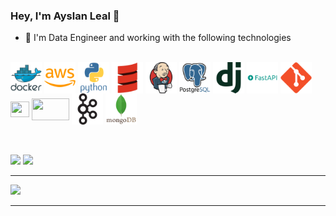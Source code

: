 ### Hey, I'm Ayslan Leal 👋

- 🔭 I'm Data Engineer and working with the following technologies

 <div style="display: inline_block"><br>

   <img align="center" height="50" width="50" src="https://github.com/devicons/devicon/blob/v2.14.0/icons/docker/docker-original-wordmark.svg" />
   <img align="center" height="50" width="50" src="https://github.com/devicons/devicon/blob/v2.14.0/icons/amazonwebservices/amazonwebservices-plain-wordmark.svg" />
   <img align="center" height="50" width="50" src="https://github.com/devicons/devicon/blob/v2.14.0/icons/python/python-original-wordmark.svg" />
   <img align="center" height="50" width="50" src="https://github.com/devicons/devicon/blob/v2.14.0/icons/scala/scala-original.svg" />
   <img align="center" height="50" width="50" src="https://github.com/devicons/devicon/blob/v2.14.0/icons/jenkins/jenkins-original.svg" />
   <img align="center" height="50" width="50" src="https://github.com/devicons/devicon/blob/v2.14.0/icons/postgresql/postgresql-original-wordmark.svg" />
   <img align="center" height="50" width="50" src="https://github.com/devicons/devicon/blob/v2.14.0/icons/django/django-plain.svg" />
   <img align="center" height="50" width="50" src="https://github.com/devicons/devicon/blob/master/icons/fastapi/fastapi-original-wordmark.svg" />
   <img align="center" height="50" width="50" src="https://github.com/devicons/devicon/blob/master/icons/git/git-original.svg" />
   <img align="center" height="25" width="30" src="https://airflow.apache.org/docs/apache-airflow/1.10.15/_images/pin_large.png" />
   <img align="center" height="35" width="60" src="https://upload.wikimedia.org/wikipedia/commons/thumb/f/f3/Apache_Spark_logo.svg/1200px-Apache_Spark_logo.svg.png" />
   <img align="center" height="50" width="50" src="https://github.com/devicons/devicon/blob/master/icons/apachekafka/apachekafka-original.svg" />
   <img align="center" height="50" width="50" src="https://github.com/devicons/devicon/blob/master/icons/mongodb/mongodb-original-wordmark.svg" />


   
</div>
 <br>
 <br>
 <p>
  <img src="http://views.whatilearened.today/views/github/ayslanleal/views.svg"/> 
  <a href="https://github.com/ayslanleal?tab=repositories"><img src="https://badges.frapsoft.com/os/v2/open-source.svg?v=103"/></a></p>
<hr>
<div>
  <a href="https://github.com/ayslanleal">
  <img height="180em" src="https://github-readme-stats.vercel.app/api?username=ayslanleal&show_icons=true&theme=dark&include_all_commits=true&count_private=true"/>
</div>
<hr>





<!--
**ayslanleal/ayslanleal** is a ✨ _special_ ✨ repository because its `README.md` (this file) appears on your GitHub profile.

Here are some ideas to get you started:

- 🔭 I’m currently working on ...
- 🌱 I’m currently learning ...
- 👯 I’m looking to collaborate on ...
- 🤔 I’m looking for help with ...
- 💬 Ask me about ...
- 📫 How to reach me: ...
- 😄 Pronouns: ...
- ⚡ Fun fact: ...
-->
